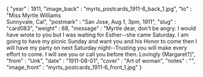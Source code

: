 {
  "year" : 1911,
  "image_back" : "myrts_postcards_1911-6_back_1.jpg",
  "to" : "Miss Myrtle Williams<br> Sunnyvale, Cal",
  "postmark" : "San Jose, Aug 1, 3pm, 1911",
  "slug" : "card083",
  "weight" : 68,
  "message" : "Myrtle dear, don't be angry. I would have wrote to you but I was waiting for Esther--she came Saturday. I am going to have my picnic Sunday and want you and his Honor to come then I will have my party on next Saturday night--Trusting you will make every effort to come. I will see you or call you before then. Lovingly {Margaret?]",
  "from" : "Unk",
  "date" : "1911-08-01",
  "cover" : "Art of woman",
  "notes" : "",
  "image_front" : "myrts_postcards_1911-6_front_1.jpg"
}
